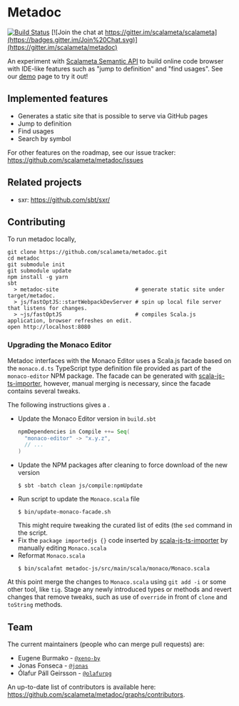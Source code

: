 # Metadoc

[![Build Status](https://travis-ci.org/scalameta/metadoc.svg?branch=master)](https://travis-ci.org/scalameta/metadoc)
[![Join the chat at https://gitter.im/scalameta/scalameta](https://badges.gitter.im/Join%20Chat.svg)](https://gitter.im/scalameta/metadoc)

An experiment with [Scalameta Semantic API](http://scalameta.org/tutorial/#SemanticAPI)
to build online code browser with IDE-like features such as "jump to definition" and "find usages".
See our [demo](http://scalameta.org/metadoc/) page to try it out!

## Implemented features

- Generates a static site that is possible to serve via GitHub pages
- Jump to definition
- Find usages
- Search by symbol

For other features on the roadmap, see our issue tracker: https://github.com/scalameta/metadoc/issues

## Related projects

- sxr: https://github.com/sbt/sxr/

## Contributing

To run metadoc locally,

```
git clone https://github.com/scalameta/metadoc.git
cd metadoc
git submodule init
git submodule update
npm install -g yarn
sbt
  > metadoc-site                        # generate static site under target/metadoc.
  > js/fastOptJS::startWebpackDevServer # spin up local file server that listens for changes.
  > ~js/fastOptJS                       # compiles Scala.js application, browser refreshes on edit.
open http://localhost:8080
```

### Upgrading the Monaco Editor

Metadoc interfaces with the Monaco Editor uses a Scala.js facade based on the
`monaco.d.ts` TypeScript type definition file provided as part of the
`monaco-editor` NPM package. The facade can be generated with
[scala-js-ts-importer], however, manual merging is necessary, since the facade
contains several tweaks.

The following instructions gives a .

 - Update the Monaco Editor version in `build.sbt`
   ```scala
   npmDependencies in Compile ++= Seq(
     "monaco-editor" -> "x.y.z",
     // ...
   )
   ```
 - Update the NPM packages after cleaning to force download of the new version
   ```
   $ sbt -batch clean js/compile:npmUpdate
   ```
 - Run script to update the `Monaco.scala` file
   ```
   $ bin/update-monaco-facade.sh
   ```
   This might require tweaking the curated list of edits (the `sed` command in
   the script.
 - Fix the `package importedjs {}` code inserted by [scala-js-ts-importer] by
   manually editing `Monaco.scala`
 - Reformat `Monaco.scala`
   ```
   $ bin/scalafmt metadoc-js/src/main/scala/monaco/Monaco.scala
   ```

At this point merge the changes to `Monaco.scala` using `git add -i` or some
other tool, like `tig`. Stage any newly introduced types or methods and revert
changes that remove tweaks, such as use of `override` in front of `clone` and
`toString` methods.

 [scala-js-ts-importer]: https://github.com/sjrd/scala-js-ts-importer

## Team

The current maintainers (people who can merge pull requests) are:

* Eugene Burmako - [`@xeno-by`](https://github.com/xeno-by)
* Jonas Fonseca - [`@jonas`](https://github.com/jonas)
* Ólafur Páll Geirsson - [`@olafurpg`](https://github.com/olafurpg)

An up-to-date list of contributors is available here: https://github.com/scalameta/metadoc/graphs/contributors.
